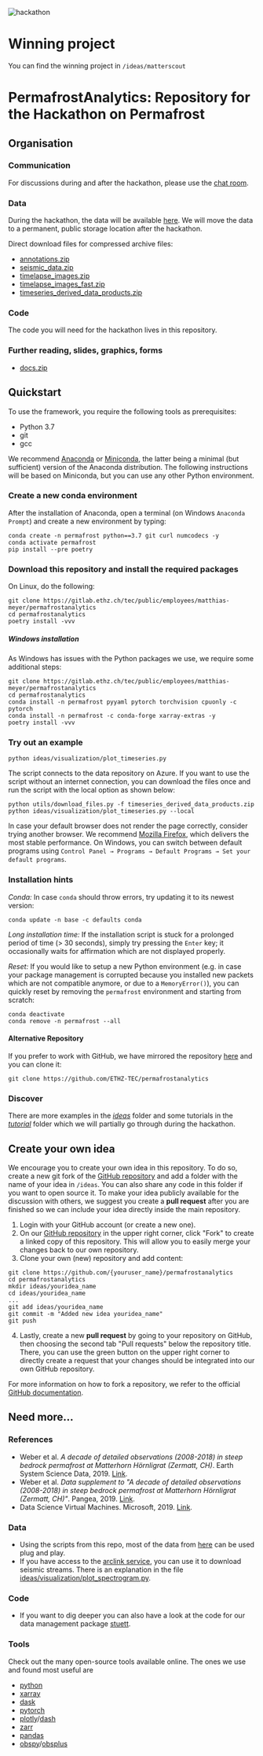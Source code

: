 ![hackathon](https://gitlab.ethz.ch/tec/public/employees/matthias-meyer/permafrostanalytics/uploads/59173d0b6489ef11b5f81fca029b31ab/hackathon.jpg)
# Winning project 
You can find the winning project in `/ideas/matterscout`

# PermafrostAnalytics: Repository for the Hackathon on Permafrost

## Organisation

### Communication
For discussions during and after the hackathon, please use the [chat room](https://riot.im/app/#/room/!DncqFOaoXsgUnageDH:matrix.ee.ethz.ch?via=matrix.ee.ethz.ch).

### Data
During the hackathon, the data will be available [here](https://storageaccountperma8980.blob.core.windows.net/hackathon-on-permafrost/README.md). We will move the data to a permanent, public storage location after the hackathon.

Direct download files for compressed archive files:
*  [annotations.zip](https://storageaccountperma8980.blob.core.windows.net/hackathon-on-permafrost/annotations.zip)
*  [seismic_data.zip](https://storageaccountperma8980.blob.core.windows.net/hackathon-on-permafrost/seismic_data.zip)
*  [timelapse_images.zip](https://storageaccountperma8980.blob.core.windows.net/hackathon-on-permafrost/timelapse_images.zip)
*  [timelapse_images_fast.zip](https://storageaccountperma8980.blob.core.windows.net/hackathon-on-permafrost/timelapse_images_fast.zip)
*  [timeseries_derived_data_products.zip](https://storageaccountperma8980.blob.core.windows.net/hackathon-on-permafrost/timeseries_derived_data_products.zip)

### Code
The code you will need for the hackathon lives in this repository.

### Further reading, slides, graphics, forms
*  [docs.zip](https://storageaccountperma8980.blob.core.windows.net/hackathon-on-permafrost/docs.zip)

## Quickstart

To use the framework, you require the following tools as prerequisites:

* Python 3.7
* git
* gcc

We recommend [Anaconda](https://www.anaconda.com/distribution/) or [Miniconda](https://docs.conda.io/en/latest/miniconda.html), the latter being a minimal (but sufficient) version of the Anaconda distribution. The following instructions will be based on Miniconda, but you can use any other Python environment.

### Create a new conda environment

After the installation of Anaconda, open a terminal (on Windows `Anaconda Prompt`) and create a new environment by typing:

```
conda create -n permafrost python==3.7 git curl numcodecs -y
conda activate permafrost
pip install --pre poetry
```

### Download this repository and install the required packages

On Linux, do the following:

```
git clone https://gitlab.ethz.ch/tec/public/employees/matthias-meyer/permafrostanalytics
cd permafrostanalytics
poetry install -vvv
```

##### Windows installation

As Windows has issues with the Python packages we use, we require some additional steps:

```
git clone https://gitlab.ethz.ch/tec/public/employees/matthias-meyer/permafrostanalytics
cd permafrostanalytics
conda install -n permafrost pyyaml pytorch torchvision cpuonly -c pytorch
conda install -n permafrost -c conda-forge xarray-extras -y
poetry install -vvv
```

### Try out an example
```
python ideas/visualization/plot_timeseries.py
```

The script connects to the data repository on Azure. If you want to use the script without an internet connection, you can download the files once and run the script with the local option as shown below:

```
python utils/download_files.py -f timeseries_derived_data_products.zip
python ideas/visualization/plot_timeseries.py --local
```

In case your default browser does not render the page correctly, consider trying another browser. We recommend [Mozilla Firefox](https://www.mozilla.org/en-US/firefox/new/), which delivers the most stable performance.
On Windows, you can switch between default programs using `Control Panel → Programs → Default Programs → Set your default programs`.


### Installation hints

*Conda:* In case `conda` should throw errors, try updating it to its newest version:

    conda update -n base -c defaults conda
    
*Long installation time:* If the installation script is stuck for a prolonged period of time (> 30 seconds), simply try pressing the `Enter` key; it occasionally waits for affirmation which are not displayed properly.

*Reset:* If you would like to setup a new Python environment (e.g. in case your package management is corrupted because you installed new packets which are not compatible anymore, or due to a `MemoryError()`), you can quickly reset by removing the `permafrost` environment and starting from scratch:

```
conda deactivate
conda remove -n permafrost --all
```

#### Alternative Repository
If you prefer to work with GitHub, we have mirrored the repository [here](https://github.com/ETHZ-TEC/permafrostanalytics) and you can clone it:
```
git clone https://github.com/ETHZ-TEC/permafrostanalytics
```

### Discover
There are more examples in the [_ideas_](./ideas) folder and some tutorials in the [_tutorial_](./tutorial) folder which we will partially go through during the hackathon.


## Create your own idea
We encourage you to create your own idea in this repository. To do so, create a new git fork of the [GitHub repository](https://github.com/ETHZ-TEC/permafrostanalytics) and add a folder with the name of your idea in `/ideas`. You can also share any code in this folder if you want to open source it.
To make your idea publicly available for the discussion with others, we suggest you create a **pull request** after you are finished so we can include your idea directly inside the main repository.

1. Login with your GitHub account (or create a new one).
2. On our [GitHub repository](https://github.com/ETHZ-TEC/permafrostanalytics) in the upper right corner, click "Fork" to create a linked copy of this repository. This will allow you to easily merge your changes back to our own repository.
3. Clone your own (new) repository and add content:

```
git clone https://github.com/{youruser_name}/permafrostanalytics
cd permafrostanalytics
mkdir ideas/youridea_name
cd ideas/youridea_name
...
git add ideas/youridea_name
git commit -m "Added new idea youridea_name"
git push
```

4. Lastly, create a new **pull request** by going to your repository on GitHub, then choosing the second tab "Pull requests" below the repository title. There, you can use the green button on the upper right corner to directly create a request that your changes should be integrated into our own GitHub repository.

For more information on how to fork a repository, we refer to the official [GitHub documentation](https://help.github.com/en/github/getting-started-with-github/fork-a-repo).

## Need more...

### References
* Weber et al. *A decade of detailed observations (2008-2018) in steep bedrock permafrost at Matterhorn Hörnligrat (Zermatt, CH)*. Earth System Science Data, 2019. [Link](https://www.earth-syst-sci-data.net/11/1203/2019/).
* Weber et al. *Data supplement to "A decade of detailed observations (2008-2018) in steep bedrock permafrost at Matterhorn Hörnligrat (Zermatt, CH)"*. Pangea, 2019. [Link](https://doi.pangaea.de/10.1594/PANGAEA.897640).
* Data Science Virtual Machines. Microsoft, 2019. [Link](https://azure.microsoft.com/en-us/services/virtual-machines/data-science-virtual-machines/).

### Data
* Using the scripts from this repo, most of the data from [here](https://doi.pangaea.de/10.1594/PANGAEA.897640?format=html#download) can be used plug and play.
* If you have access to the [arclink service](http://arclink.ethz.ch), you can use it to download seismic streams. There is an explanation in the file [ideas/visualization/plot_spectrogram.py](./ideas/visualization/plot_spectrogram.py).


### Code
*  If you want to dig deeper you can also have a look at the code for our data management package [stuett](https://gitlab.ethz.ch/tec/public/employees/matthias-meyer/stuett).

### Tools
Check out the many open-source tools available online. The ones we use and found most useful are
* [python](https://www.python.org/)
* [xarray](http://xarray.pydata.org/)
* [dask](https://dask.org/)
* [pytorch](https://pytorch.org/)
* [plotly](https://plot.ly)/[dash](https://plot.ly/dash/)
* [zarr](https://zarr.readthedocs.io/en/stable/index.html)
* [pandas](https://pandas.pydata.org/)
* [obspy](https://github.com/obspy/obspy/wiki)/[obsplus](https://github.com/niosh-mining/obsplus)
